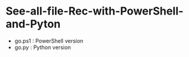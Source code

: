 # See-all-file-Rec-with-PowerShell-and-Pyton

- go.ps1 : PowerShell version
- go.py : Python version